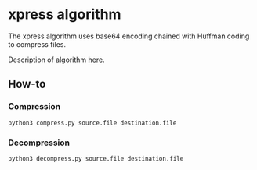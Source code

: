 # xpress algorithm

The xpress algorithm uses base64 encoding chained with Huffman coding to compress files.

Description of algorithm [here](https://docs.google.com/document/d/1iS0BiSDSarbBey49KYhR_iHw1N2lZCUq3n6VcU5p98g/edit?usp=sharing).

## How-to 
### Compression
```
python3 compress.py source.file destination.file
```

### Decompression
```angular2html
python3 decompress.py source.file destination.file
```

